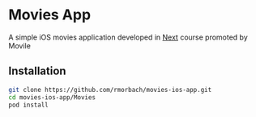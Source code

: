 # Movies App

A simple iOS movies application developed in [Next](http://movile.com/next) course promoted by Movile

## Installation

```bash
git clone https://github.com/rmorbach/movies-ios-app.git
cd movies-ios-app/Movies
pod install
```


